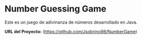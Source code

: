 
# Number Guessing Game

Este es un juego de adivinanza de números desarrollado en Java.

**URL del Proyecto:** (https://github.com/Jsobrino98/NumberGame)
